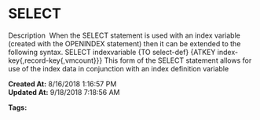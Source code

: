 # SELECT 

Description  When the SELECT statement is used with an index variable (created with the OPENINDEX statement) then it can be extended to the following syntax. SELECT indexvariable {TO select-def} {ATKEY index-key{,record-key{,vmcount}}} This form of the SELECT statement allows for use of the index data in conjunction with an index definition variable  

**Created At:** 8/16/2018 1:16:57 PM  
**Updated At:** 9/18/2018 7:18:56 AM  

**Tags:**
<badge text='jbc and indexes' vertical='middle' />
